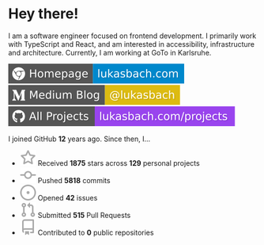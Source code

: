 # Hey there!

I am a software engineer focused on frontend development. I primarily work with TypeScript and React, and am interested in accessibility, infrastructure and architecture. Currently, I am working at GoTo in Karlsruhe.

[![Homepage](./icons/homepage.svg)](https://lukasbach.com)
[![Medium Blog](./icons/medium.svg)](https://medium.com/@lukasbach)
[![My Projects](./icons/projects.svg)](https://lukasbach.com/projects)

I joined GitHub **12** years ago. Since then, I...

- ![](./icons/star.svg) Received **1875** stars across **129** personal projects
- ![](./icons/commit.svg) Pushed **5818** commits
- ![](./icons/issues.svg) Opened **42** issues
- ![](./icons/pr.svg) Submitted **515** Pull Requests
- ![](./icons/repo.svg) Contributed to **0** public repositories
